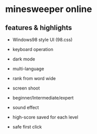 # minesweeper online

## features & highlights

- Windows98 style UI (98.css)
- keyboard operation
- dark mode
- multi-language
- rank from word wide
- screen shoot


- beginner/Intermediate/expert
- sound effect
- high-score saved for each level
- safe first click
